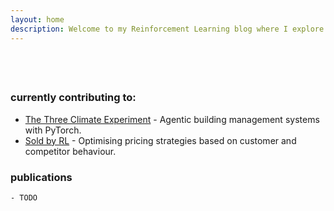 ```yaml
---
layout: home
description: Welcome to my Reinforcement Learning blog where I explore RL concepts, projects, and insights to connect with top RL labs in London.
---
```


<style>
/* Add the CSS for the typing animation */
@keyframes typing {
    from { width: 0; }
    to { width: 100%; }
}

@keyframes blink-caret {
    from, to { border-color: transparent; }
    50% { border-color: black; }
}

.typing-animation {
    font-size: 24px;
    white-space: nowrap;
    overflow: hidden;
    border-right: 3px solid;
    width: 0;
    animation: typing 6s steps(50, end), blink-caret .75s step-end infinite;
    animation-fill-mode: forwards; /* Ensure the animation stays at the end state */
    margin: 20px auto;
    display: inline-block;
}
</style>
<div class="typing-animation" id="typing-text"></div> <!-- Add the typing animation -->
<script>
    // JavaScript to set the text content
    var text = "welcome to my journal...some thoughts, some projects.";
    document.getElementById("typing-text").textContent = text;
    // Stop the caret blinking after the typing animation completes
    setTimeout(function() {
        document.querySelector('.typing-animation').style.borderRight = 'none';
    }, 4000); // Match the duration of the typing animation
</script>




### currently contributing to:

- [The Three Climate Experiment](https://github.com/itsnemoooo/three-climate-experiment) - Agentic building management systems with PyTorch.
- [Sold by RL](projects/sold-by-RL) - Optimising pricing strategies based on customer and competitor behaviour.

### publications 
```
- TODO
```
